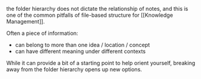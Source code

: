 the folder hierarchy does not dictate the relationship of notes, and this is one of the common pitfalls of file-based structure for [[Knowledge Management]].

Often a piece of information: 
- can belong to more than one idea / location / concept 
- can have different meaning under different contexts

While it can provide a bit of a starting point to help orient yourself, breaking away from the folder hierarchy opens up new options.